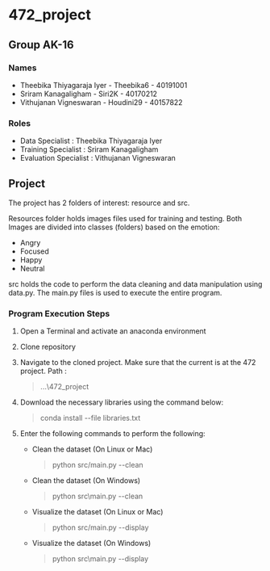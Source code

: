 # 472_project

## Group AK-16

### Names
- Theebika Thiyagaraja Iyer - Theebika6 - 40191001
- Sriram Kanagaligham - Siri2K - 40170212
- Vithujanan Vigneswaran - Houdini29 - 40157822

### Roles
- Data Specialist : Theebika Thiyagaraja Iyer
- Training Specialist : Sriram Kanagaligham
- Evaluation Specialist : Vithujanan Vigneswaran

## Project
The project has 2 folders of interest: resource and src. 

Resources folder holds images files used for training and testing. Both Images are divided into classes (folders)
based on the emotion:
- Angry
- Focused
- Happy
- Neutral

src holds the code to perform the data cleaning and data manipulation using data.py. The main.py files is used to 
execute the entire program.

### Program Execution Steps
1. Open a Terminal and activate an anaconda environment

2. Clone repository

3. Navigate to the cloned project. Make sure that the current is at the 472 project. Path : 
    > ...\472_project

4. Download the necessary libraries using the command below:
    > conda install --file libraries.txt

5. Enter the following commands to perform the following:
   - Clean the dataset (On Linux or Mac)
        > python src/main.py --clean
   - Clean the dataset (On Windows)
        > python src\main.py --clean
   - Visualize the dataset (On Linux or Mac)
        > python src/main.py --display
   - Visualize the dataset (On Windows)
        > python src\main.py --display